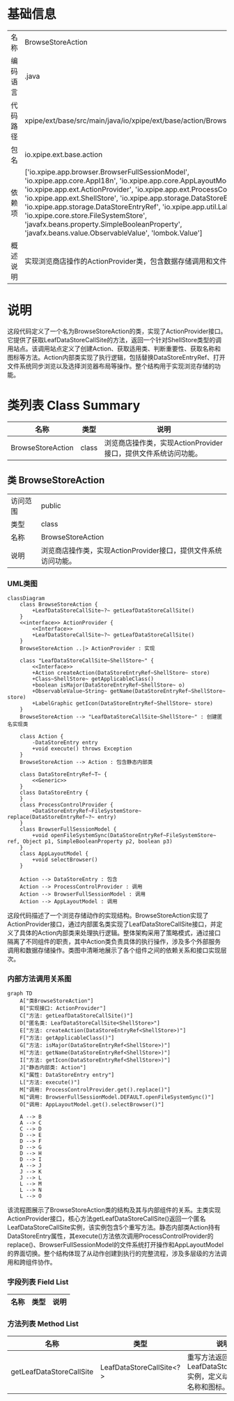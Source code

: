 # 基础信息

|      |      |
|------|------|
| 名称 | BrowseStoreAction |
| 编码语言 | .java |
| 代码路径 | xpipe/ext/base/src/main/java/io/xpipe/ext/base/action/BrowseStoreAction.java |
| 包名 | io.xpipe.ext.base.action |
| 依赖项 | ['io.xpipe.app.browser.BrowserFullSessionModel', 'io.xpipe.app.core.AppI18n', 'io.xpipe.app.core.AppLayoutModel', 'io.xpipe.app.ext.ActionProvider', 'io.xpipe.app.ext.ProcessControlProvider', 'io.xpipe.app.ext.ShellStore', 'io.xpipe.app.storage.DataStoreEntry', 'io.xpipe.app.storage.DataStoreEntryRef', 'io.xpipe.app.util.LabelGraphic', 'io.xpipe.core.store.FileSystemStore', 'javafx.beans.property.SimpleBooleanProperty', 'javafx.beans.value.ObservableValue', 'lombok.Value'] |
| 概述说明 | 实现浏览商店操作的ActionProvider类，包含数据存储调用和文件系统打开功能。 |

# 说明

这段代码定义了一个名为BrowseStoreAction的类，实现了ActionProvider接口。它提供了获取LeafDataStoreCallSite的方法，返回一个针对ShellStore类型的调用站点。该调用站点定义了创建Action、获取适用类、判断重要性、获取名称和图标等方法。Action内部类实现了执行逻辑，包括替换DataStoreEntryRef、打开文件系统同步浏览以及选择浏览器布局等操作。整个结构用于实现浏览存储的功能。

# 类列表 Class Summary

| 名称   | 类型  | 说明 |
|-------|------|-------------|
| BrowseStoreAction | class | 浏览商店操作类，实现ActionProvider接口，提供文件系统访问功能。 |



## 类 BrowseStoreAction

|      |      |
|------|------|
| 访问范围 | public |
| 类型 | class |
| 名称 | BrowseStoreAction |
| 说明 | 浏览商店操作类，实现ActionProvider接口，提供文件系统访问功能。 |


### UML类图

```mermaid
classDiagram
    class BrowseStoreAction {
        +LeafDataStoreCallSite~?~ getLeafDataStoreCallSite()
    }
    <<interface>> ActionProvider {
        <<Interface>>
        +LeafDataStoreCallSite~?~ getLeafDataStoreCallSite()
    }
    BrowseStoreAction ..|> ActionProvider : 实现

    class "LeafDataStoreCallSite~ShellStore~" {
        <<Interface>>
        +Action createAction(DataStoreEntryRef~ShellStore~ store)
        +Class~ShellStore~ getApplicableClass()
        +boolean isMajor(DataStoreEntryRef~ShellStore~ o)
        +ObservableValue~String~ getName(DataStoreEntryRef~ShellStore~ store)
        +LabelGraphic getIcon(DataStoreEntryRef~ShellStore~ store)
    }
    BrowseStoreAction --> "LeafDataStoreCallSite~ShellStore~" : 创建匿名实现类

    class Action {
        -DataStoreEntry entry
        +void execute() throws Exception
    }
    BrowseStoreAction --> Action : 包含静态内部类

    class DataStoreEntryRef~T~ {
        <<Generic>>
    }
    class DataStoreEntry {
    }
    class ProcessControlProvider {
        +DataStoreEntryRef~FileSystemStore~ replace(DataStoreEntryRef~?~ entry)
    }
    class BrowserFullSessionModel {
        +void openFileSystemSync(DataStoreEntryRef~FileSystemStore~ ref, Object p1, SimpleBooleanProperty p2, boolean p3)
    }
    class AppLayoutModel {
        +void selectBrowser()
    }

    Action --> DataStoreEntry : 包含
    Action --> ProcessControlProvider : 调用
    Action --> BrowserFullSessionModel : 调用
    Action --> AppLayoutModel : 调用
```

这段代码描述了一个浏览存储动作的实现结构。BrowseStoreAction实现了ActionProvider接口，通过内部匿名类实现了LeafDataStoreCallSite接口，并定义了具体的Action内部类来处理执行逻辑。整体架构采用了策略模式，通过接口隔离了不同组件的职责，其中Action类负责具体的执行操作，涉及多个外部服务调用和数据存储操作。类图中清晰地展示了各个组件之间的依赖关系和接口实现层次。


### 内部方法调用关系图

```mermaid
graph TD
    A["类BrowseStoreAction"]
    B["实现接口: ActionProvider"]
    C["方法: getLeafDataStoreCallSite()"]
    D["匿名类: LeafDataStoreCallSite<ShellStore>"]
    E["方法: createAction(DataStoreEntryRef<ShellStore>)"]
    F["方法: getApplicableClass()"]
    G["方法: isMajor(DataStoreEntryRef<ShellStore>)"]
    H["方法: getName(DataStoreEntryRef<ShellStore>)"]
    I["方法: getIcon(DataStoreEntryRef<ShellStore>)"]
    J["静态内部类: Action"]
    K["属性: DataStoreEntry entry"]
    L["方法: execute()"]
    M["调用: ProcessControlProvider.get().replace()"]
    N["调用: BrowserFullSessionModel.DEFAULT.openFileSystemSync()"]
    O["调用: AppLayoutModel.get().selectBrowser()"]

    A --> B
    A --> C
    C --> D
    D --> E
    D --> F
    D --> G
    D --> H
    D --> I
    A --> J
    J --> K
    J --> L
    L --> M
    L --> N
    L --> O
```

该流程图展示了BrowseStoreAction类的结构及其与内部组件的关系。主类实现ActionProvider接口，核心方法getLeafDataStoreCallSite()返回一个匿名LeafDataStoreCallSite实例，该实例包含5个重写方法。静态内部类Action持有DataStoreEntry属性，其execute()方法依次调用ProcessControlProvider的replace()、BrowserFullSessionModel的文件系统打开操作和AppLayoutModel的界面切换。整个结构体现了从动作创建到执行的完整流程，涉及多层级的方法调用和跨组件协作。

### 字段列表 Field List

| 名称  | 类型  | 说明 |
|-------|-------|------|

### 方法列表 Method List

| 名称  | 类型  | 说明 |
|-------|-------|------|
| getLeafDataStoreCallSite | LeafDataStoreCallSite<?> | 重写方法返回LeafDataStoreCallSite实例，定义动作、类、名称和图标。 |




